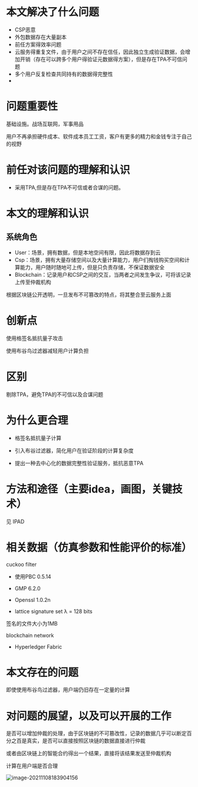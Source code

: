 

# 本文解决了什么问题

- CSP恶意
- 外包数据存在大量副本
- 前任方案得效率问题
- 云服务得重复文件，由于用户之间不存在信任，因此独立生成验证数据，会增加开销（存在可以跨多个用户得验证元数据得方案），但是存在TPA不可信问题
- 多个用户反复检查共同持有的数据得完整性
- 

# 问题重要性

基础设施。战场互联网，军事用品

用户不再承担硬件成本、软件成本员工工资，客户有更多的精力和金钱专注于自己的视野

# 前任对该问题的理解和认识

- 采用TPA,但是存在TPA不可信或者合谋的问题。


# 本文的理解和认识

## 系统角色

- User：场景，拥有数据，但是本地空间有限，因此将数据存到云
- Csp：场景，拥有大量存储空间以及大量计算能力，用户们掏钱购买空间和计算能力，用户随时随地可上传，但是只负责存储，不保证数据安全
- Blockchain：记录用户和CSP之间的交互，当两者之间发生争议，可将该记录上传至仲裁机构

根据区块链公开透明，一旦发布不可篡改的特点，将其整合至云服务上面

# 创新点

使用格签名抵抗量子攻击

使用布谷鸟过滤器减轻用户计算负担



# 区别

剔除TPA，避免TPA的不可信以及合谋问题

# 为什么更合理

- 格签名抵抗量子计算

- 引入布谷过滤器，简化用户在验证阶段的计算复杂度
- 提出一种去中心化的数据完整性验证服务，抵抗恶意TPA

# 方法和途径（主要idea，画图，关键技术）

见 IPAD

# 相关数据（仿真参数和性能评价的标准）

cuckoo filter 

- 使用PBC 0.5.14

- GMP 6.2.0

- Openssl 1.0.2n
- lattice signature   set λ = 128 bits 

签名的文件大小为1MB

blockchain network 

- Hyperledger Fabric

# 本文存在的问题

即使使用布谷鸟过滤器，用户端仍旧存在一定量的计算

# 对问题的展望，以及可以开展的工作

是否可以增加仲裁的处理，由于区块链的不可篡改性，记录的数据几乎可以断定百分之百是真实，是否可以直接按照区块链的数据直接进行仲裁

或者由区块链上的智能合约得出一个结果，直接将该结果发送至仲裁机构

计算在用户端是否合理



![image-20211108183904156](C:\Users\高永福\AppData\Roaming\Typora\typora-user-images\image-20211108183904156.png)

